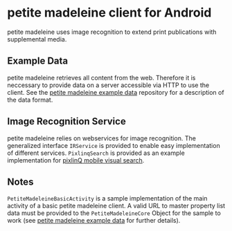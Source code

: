 # petite madeleine client for Android

petite madeleine uses image recognition to extend print publications with supplemental media.

## Example Data

petite madeleine retrieves all content from the web. Therefore it is neccessary to provide data on a server accessible via HTTP to use the client. See the [petite madeleine example data](https://github.com/zonedev/PetiteMadeleineExampleData) repository for a description of the data format.

## Image Recognition Service

petite madeleine relies on webservices for image recognition. The generalized interface `IRService` is provided to enable easy implementation of different services. `PixlinqSearch` is provided as an example implementation for [pixlinQ mobile visual search](http://www.pixlinq.com).

## Notes

`PetiteMadeleineBasicActivity` is a sample implementation of the main activity of a basic petite madeleine client. A valid URL to master property list data must be provided to the `PetiteMadeleineCore` Object for the sample to work (see [petite madeleine example data](https://github.com/zonedev/PetiteMadeleineExampleData) for further details).